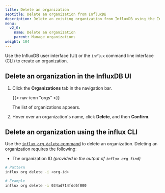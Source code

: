 ```yaml
---
title: Delete an organization
seotitle: Delete an organization from InfluxDB
description: Delete an existing organization from InfluxDB using the InfluxDB UI or the influx CLI.
menu:
  v2_0:
    name: Delete an organization
    parent: Manage organizations
weight: 104
---
```


Use the InfluxDB user interface (UI) or the `influx` command line interface (CLI)
to create an organization.

## Delete an organization in the InfluxDB UI

1. Click the **Organizations** tab in the navigation bar.

    {{< nav-icon "orgs" >}}

    The list of organizations appears.

2. Hover over an organization's name, click **Delete**, and then **Confirm**.

## Delete an organization using the influx CLI

Use the [`influx org delete` command](/v2.0/reference/cli/influx/org/delete)
to delete an organization. Deleting an organization requires the following:

- The organization ID _(provided in the output of `influx org find`)_

```sh
# Pattern
influx org delete -i <org-id>

# Example
influx org delete -i 034ad714fdd6f000
```
